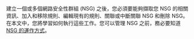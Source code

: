 建立一個或多個網路安全性群組 (NSG) 之後，您必須要能夠擷取您 NSG 的相關資訊、加入和移除規則、編輯現有的規則、關聯或中斷關聯 NSG 和刪除 NSG。在本文中，您將學習如何執行這些工作。您可以管理 NSG 之前，務必要知道 [NSG 的運作方式](../articles/virtual-network/virtual-networks-nsg.md)。

<!---HONumber=AcomDC_0323_2016-->